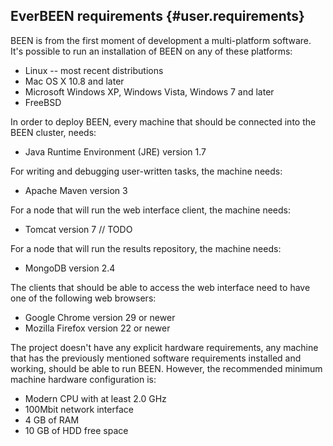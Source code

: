 ## EverBEEN requirements {#user.requirements}

BEEN is from the first moment of development a multi-platform software. It's possible to run an installation of BEEN on any of these platforms:

* Linux -- most recent distributions
* Mac OS X 10.8 and later
* Microsoft Windows XP, Windows Vista, Windows 7 and later
* FreeBSD

In order to deploy BEEN, every machine that should be connected into the BEEN cluster, needs:

* Java Runtime Environment (JRE) version 1.7

For writing and debugging user-written tasks, the machine needs:

* Apache Maven version 3

For a node that will run the web interface client, the machine needs:

* Tomcat version 7 // TODO

For a node that will run the results repository, the machine needs:

* MongoDB version 2.4

The clients that should be able to access the web interface need to have one of the following web browsers:

* Google Chrome version 29 or newer
* Mozilla Firefox version 22 or newer

The project doesn't have any explicit hardware requirements, any machine that has the previously mentioned software requirements installed and working, should be able to run BEEN. However, the recommended minimum machine hardware configuration is:

* Modern CPU with at least 2.0 GHz
* 100Mbit network interface
* 4 GB of RAM
* 10 GB of HDD free space

